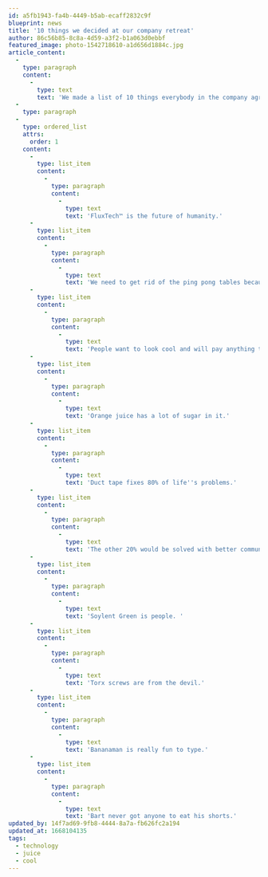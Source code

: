 ```yaml
---
id: a5fb1943-fa4b-4449-b5ab-ecaff2832c9f
blueprint: news
title: '10 things we decided at our company retreat'
author: 86c56b85-8c8a-4d59-a3f2-b1a063d0ebbf
featured_image: photo-1542718610-a1d656d1884c.jpg
article_content:
  -
    type: paragraph
    content:
      -
        type: text
        text: 'We made a list of 10 things everybody in the company agreed on unanimously. Here they are in no particular, except number one. Number one is the most important one.'
  -
    type: paragraph
  -
    type: ordered_list
    attrs:
      order: 1
    content:
      -
        type: list_item
        content:
          -
            type: paragraph
            content:
              -
                type: text
                text: 'FluxTech™ is the future of humanity.'
      -
        type: list_item
        content:
          -
            type: paragraph
            content:
              -
                type: text
                text: 'We need to get rid of the ping pong tables because people don''t work enough when we have them.'
      -
        type: list_item
        content:
          -
            type: paragraph
            content:
              -
                type: text
                text: 'People want to look cool and will pay anything to achieve that goal.'
      -
        type: list_item
        content:
          -
            type: paragraph
            content:
              -
                type: text
                text: 'Orange juice has a lot of sugar in it.'
      -
        type: list_item
        content:
          -
            type: paragraph
            content:
              -
                type: text
                text: 'Duct tape fixes 80% of life''s problems.'
      -
        type: list_item
        content:
          -
            type: paragraph
            content:
              -
                type: text
                text: 'The other 20% would be solved with better communication.'
      -
        type: list_item
        content:
          -
            type: paragraph
            content:
              -
                type: text
                text: 'Soylent Green is people. '
      -
        type: list_item
        content:
          -
            type: paragraph
            content:
              -
                type: text
                text: 'Torx screws are from the devil.'
      -
        type: list_item
        content:
          -
            type: paragraph
            content:
              -
                type: text
                text: 'Bananaman is really fun to type.'
      -
        type: list_item
        content:
          -
            type: paragraph
            content:
              -
                type: text
                text: 'Bart never got anyone to eat his shorts.'
updated_by: 14f7ad69-9fb8-4444-8a7a-fb626fc2a194
updated_at: 1668104135
tags:
  - technology
  - juice
  - cool
---
```

